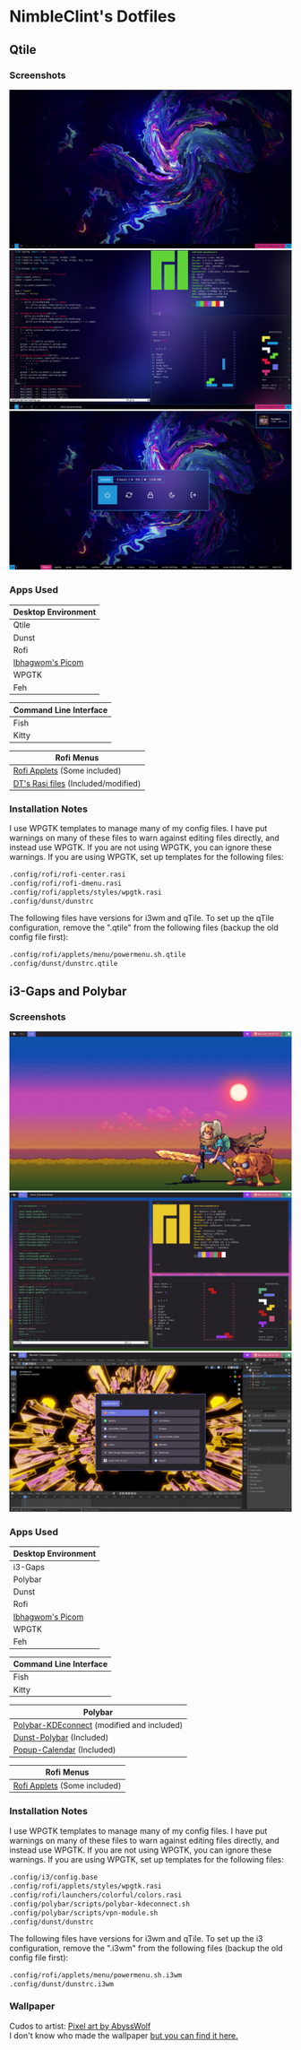 # NimbleClint's Dotfiles

## Qtile

### Screenshots
![NimbleClint's qtile Desktop](qtile/qtileScreenshots/fluidSim_desktop.png)
![NimbleClint's qtile Terminals](qtile/qtileScreenshots/fluidSim_terminals.png)
![NimbleClint's qtile Menus](qtile/qtileScreenshots/fluidSim_menus.png)

### Apps Used

Desktop Environment |
---- |
Qtile |
Dunst |
Rofi |
[Ibhagwom's Picom](https://github.com/ibhagwan/picom) |
WPGTK |
Feh |

Command Line Interface |
---- |
Fish |
Kitty |

Rofi Menus |
---- |
[Rofi Applets](https://github.com/adi1090x/rofi) (Some included) |
[DT's Rasi files](https://gitlab.com/dwt1/dotfiles/-/tree/master/.config/rofi/themes) (Included/modified) |

### Installation Notes
I use WPGTK templates to manage many of my config files. I have put warnings on many of these files to warn against editing files directly, and instead use WPGTK. If you are not using WPGTK, you can ignore these warnings. If you are using WPGTK, set up templates for the following files:

~~~~
.config/rofi/rofi-center.rasi
.config/rofi/rofi-dmenu.rasi
.config/rofi/applets/styles/wpgtk.rasi
.config/dunst/dunstrc
~~~~

The following files have versions for i3wm and qTile. To set up the qTile configuration, remove the ".qtile" from the following files (backup the old config file first):

~~~~
.config/rofi/applets/menu/powermenu.sh.qtile
.config/dunst/dunstrc.qtile
~~~~ 

## i3-Gaps and Polybar

### Screenshots
![NimbleClint's i3 Desktop](i3/i3screenshots/adventureTime_i3Polybar_desktop.png)
![NimbleClint's i3 Terminals](i3/i3screenshots/adventureTime_i3Polybar_terminals.png)
![NimbleClint's i3 Menus](i3/i3screenshots/adventureTime_i3Polybar_blender.png)

### Apps Used

Desktop Environment |
---- |
i3-Gaps |
Polybar |
Dunst |
Rofi |
[Ibhagwom's Picom](https://github.com/ibhagwan/picom) |
WPGTK |
Feh |

Command Line Interface |
---- |
Fish |
Kitty |

Polybar |
---- |
[Polybar-KDEconnect](https://github.com/haideralipunjabi/polybar-kdeconnect) (modified and included) |
[Dunst-Polybar](https://github.com/JeanEdouardKevin/dunst-polybar) (Included) |
[Popup-Calendar](https://github.com/polybar/polybar-scripts/tree/master/polybar-scripts/popup-calendar) (Included) |

Rofi Menus |
---- |
[Rofi Applets](https://github.com/adi1090x/rofi) (Some included) |

### Installation Notes
I use WPGTK templates to manage many of my config files. I have put warnings on many of these files to warn against editing files directly, and instead use WPGTK. If you are not using WPGTK, you can ignore these warnings. If you are using WPGTK, set up templates for the following files:

~~~~
.config/i3/config.base
.config/rofi/applets/styles/wpgtk.rasi
.config/rofi/launchers/colorful/colors.rasi
.config/polybar/scripts/polybar-kdeconnect.sh
.config/polybar/scripts/vpn-module.sh
.config/dunst/dunstrc
~~~~

The following files have versions for i3wm and qTile. To set up the i3 configuration, remove the ".i3wm" from the following files (backup the old config file first):

~~~~
.config/rofi/applets/menu/powermenu.sh.i3wm
.config/dunst/dunstrc.i3wm
~~~~

### Wallpaper
Cudos to artist: [Pixel art by AbyssWolf](https://www.deviantart.com/abysswolf/art/Finn-and-Jake-382050723)  
I don't know who made the wallpaper [but you can find it here.](https://cdn.wallpapersafari.com/88/29/AJvlRT.jpg)



